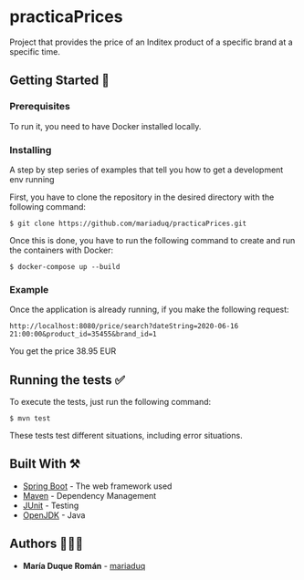 # practicaPrices

Project that provides the price of an Inditex product of a specific brand at a specific time.

## Getting Started 🚀

### Prerequisites

To run it, you need to have Docker installed locally. 

### Installing

A step by step series of examples that tell you how to get a development env running

First, you have to clone the repository in the desired directory with the following command:

```
$ git clone https://github.com/mariaduq/practicaPrices.git
```

Once this is done, you have to run the following command to create and run the containers with Docker:

```
$ docker-compose up --build
```
### Example

Once the application is already running, if you make the following request:

```
http://localhost:8080/price/search?dateString=2020-06-16 21:00:00&product_id=35455&brand_id=1
```

You get the price 38.95 EUR

## Running the tests ✅

To execute the tests, just run the following command:

```
$ mvn test
```
These tests test different situations, including error situations.

## Built With ⚒️

* [Spring Boot](https://spring.io) - The web framework used
* [Maven](https://maven.apache.org/) - Dependency Management
* [JUnit](https://junit.org/junit5/) - Testing
* [OpenJDK](https://openjdk.org) - Java

## Authors 👩🏼‍💻

* **María Duque Román** - [mariaduq](https://github.com/mariaduq)

